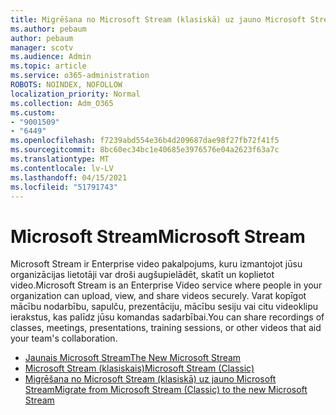```yaml
---
title: Migrēšana no Microsoft Stream (klasiskā) uz jauno Microsoft Stream
ms.author: pebaum
author: pebaum
manager: scotv
ms.audience: Admin
ms.topic: article
ms.service: o365-administration
ROBOTS: NOINDEX, NOFOLLOW
localization_priority: Normal
ms.collection: Adm_O365
ms.custom:
- "9001509"
- "6449"
ms.openlocfilehash: f7239abd554e36b4d209687dae98f27fb72f41f5
ms.sourcegitcommit: 8bc60ec34bc1e40685e3976576e04a2623f63a7c
ms.translationtype: MT
ms.contentlocale: lv-LV
ms.lasthandoff: 04/15/2021
ms.locfileid: "51791743"
---
```

# <a name="microsoft-stream"></a><span data-ttu-id="b132a-102">Microsoft Stream</span><span class="sxs-lookup"><span data-stu-id="b132a-102">Microsoft Stream</span></span>

<span data-ttu-id="b132a-103">Microsoft Stream ir Enterprise video pakalpojums, kuru izmantojot jūsu organizācijas lietotāji var droši augšupielādēt, skatīt un koplietot video.</span><span class="sxs-lookup"><span data-stu-id="b132a-103">Microsoft Stream is an Enterprise Video service where people in your organization can upload, view, and share videos securely.</span></span> <span data-ttu-id="b132a-104">Varat kopīgot mācību nodarbību, sapulču, prezentāciju, mācību sesiju vai citu videoklipu ierakstus, kas palīdz jūsu komandas sadarbībai.</span><span class="sxs-lookup"><span data-stu-id="b132a-104">You can share recordings of classes, meetings, presentations, training sessions, or other videos that aid your team's collaboration.</span></span>  

- [<span data-ttu-id="b132a-105">Jaunais Microsoft Stream</span><span class="sxs-lookup"><span data-stu-id="b132a-105">The New Microsoft Stream</span></span>](https://docs.microsoft.com/stream/new-stream)
- [<span data-ttu-id="b132a-106">Microsoft Stream (klasiskais)</span><span class="sxs-lookup"><span data-stu-id="b132a-106">Microsoft Stream (Classic)</span></span>](https://docs.microsoft.com/stream/overview)
- [<span data-ttu-id="b132a-107">Migrēšana no Microsoft Stream (klasiskā) uz jauno Microsoft Stream</span><span class="sxs-lookup"><span data-stu-id="b132a-107">Migrate from Microsoft Stream (Classic) to the new Microsoft Stream</span></span>](https://docs.microsoft.com/stream/classic-migration)
